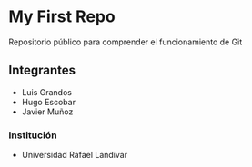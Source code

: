 # My First Repo
 Repositorio público para comprender el funcionamiento de Git 

## Integrantes
+ Luis Grandos 
+ Hugo Escobar 
+ Javier Muñoz 

 ### Institución
 + Universidad Rafael Landivar